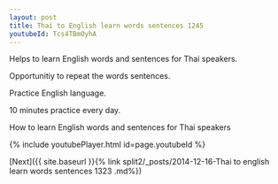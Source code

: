 ```yaml
---
layout: post
title: Thai to English learn words sentences 1245 
youtubeId: Tcs4TBmOyhA
---
```

 
 
Helps to learn English words and sentences for Thai speakers.

Opportunitiy to repeat the words sentences. 

Practice English language. 
 
10 minutes practice every day. 
 
How to learn English words and sentences for Thai speakers 
 
{% include youtubePlayer.html id=page.youtubeId %}
 
 
[Next]({{ site.baseurl }}{% link  split2/_posts/2014-12-16-Thai to english learn words sentences 1323 .md%})
 
